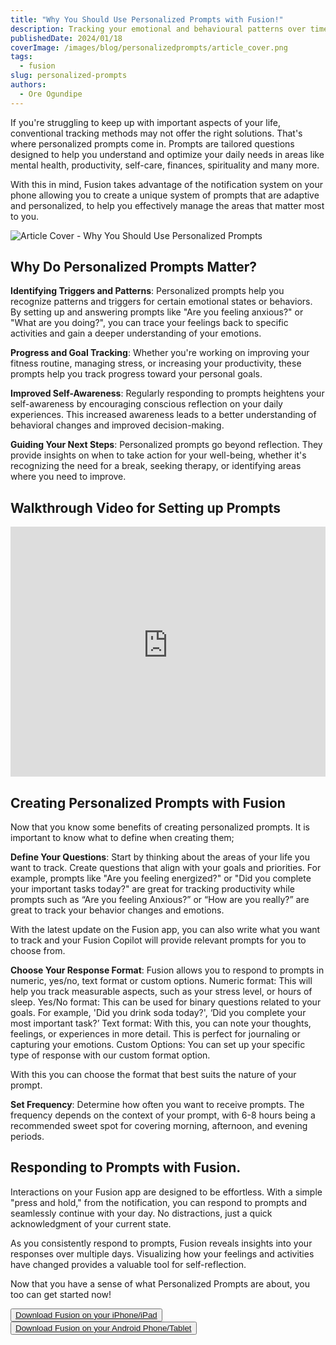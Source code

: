 ```yaml
---
title: "Why You Should Use Personalized Prompts with Fusion!"
description: Tracking your emotional and behavioural patterns over time
publishedDate: 2024/01/18
coverImage: /images/blog/personalizedprompts/article_cover.png
tags:
  - fusion
slug: personalized-prompts
authors:
  - Ore Ogundipe
---
```


If you're struggling to keep up with important aspects of your life, conventional tracking methods may not offer the right solutions. That's where personalized prompts come in. Prompts are tailored questions designed to help you understand and optimize your daily needs in areas like mental health, productivity, self-care, finances, spirituality and many more.

With this in mind, Fusion takes advantage of the notification system on your phone allowing you to create a unique system of prompts that are adaptive and personalized, to help you effectively manage the areas that matter most to you.

![Article Cover - Why You Should Use Personalized Prompts](/images/blog/personalizedprompts/article_cover.png)

## Why Do Personalized Prompts Matter?

**Identifying Triggers and Patterns**: Personalized prompts help you recognize patterns and triggers for certain emotional states or behaviors. By setting up and answering prompts like "Are you feeling anxious?" or "What are you doing?", you can trace your feelings back to specific activities and gain a deeper understanding of your emotions.

**Progress and Goal Tracking**: Whether you're working on improving your fitness routine, managing stress, or increasing your productivity, these prompts help you track progress toward your personal goals.

**Improved Self-Awareness**: Regularly responding to prompts heightens your self-awareness by encouraging conscious reflection on your daily experiences. This increased awareness leads to a better understanding of behavioral changes and improved decision-making.

**Guiding Your Next Steps**: Personalized prompts go beyond reflection. They provide insights on when to take action for your well-being, whether it's recognizing the need for a break, seeking therapy, or identifying areas where you need to improve.

## Walkthrough Video for Setting up Prompts

<iframe width="100%" height="400" src="https://www.youtube-nocookie.com/embed/OzhOQWUiZcM?si=qQ5YwRiwZKKA30zP" title="YouTube video player" frameborder="0" allow="accelerometer; clipboard-write; encrypted-media; gyroscope; picture-in-picture; web-share" allowfullscreen></iframe>

## Creating Personalized Prompts with Fusion

Now that you know some benefits of creating personalized prompts. It is important to know what to define when creating them;

**Define Your Questions**: Start by thinking about the areas of your life you want to track. Create questions that align with your goals and priorities. For example, prompts like "Are you feeling energized?" or "Did you complete your important tasks today?" are great for tracking productivity while prompts such as “Are you feeling Anxious?” or “How are you really?” are great to track your behavior changes and emotions.

With the latest update on the Fusion app, you can also write what you want to track and your Fusion Copilot will provide relevant prompts for you to choose from.

**Choose Your Response Format**: Fusion allows you to respond to prompts in numeric, yes/no, text format or custom options.
Numeric format: This will help you track measurable aspects, such as your stress level, or hours of sleep.
Yes/No format: This can be used for binary questions related to your goals. For example, 'Did you drink soda today?', ‘Did you complete your most important task?’
Text format: With this, you can note your thoughts, feelings, or experiences in more detail. This is perfect for journaling or capturing your emotions.
Custom Options: You can set up your specific type of response with our custom format option.

With this you can choose the format that best suits the nature of your prompt.

**Set Frequency**: Determine how often you want to receive prompts. The frequency depends on the context of your prompt, with 6-8 hours being a recommended sweet spot for covering morning, afternoon, and evening periods.

## Responding to Prompts with Fusion.

Interactions on your Fusion app are designed to be effortless. With a simple "press and hold," from the notification, you can respond to prompts and seamlessly continue with your day. No distractions, just a quick acknowledgment of your current state.

As you consistently respond to prompts, Fusion reveals insights into your responses over multiple days. Visualizing how your feelings and activities have changed provides a valuable tool for self-reflection.

Now that you have a sense of what Personalized Prompts are about, you too can get started now!

<button><a href="https://apps.apple.com/ca/app/usefusion/id6445860500?platform=iphone">Download Fusion on your iPhone/iPad</a></button>
<br>
<button><a href="https://play.google.com/store/apps/details?id=com.neurofusion.fusion&pli=1">Download Fusion on your Android Phone/Tablet</a></button>
